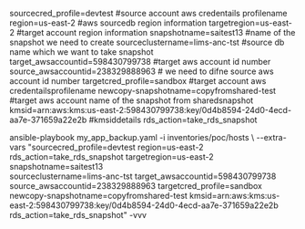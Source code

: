 sourcecred_profile=devtest    #source account aws credentails profilename
 region=us-east-2              #aws sourcedb region information
 targetregion=us-east-2        #target account region information
 snapshotname=saitest13        #name of the snapshot we need to create
 sourceclustername=lims-anc-tst  #source db name which we want to take snapshot
 target_awsaccountid=598430799738    #target aws account id number
 source_awsaccountid=238329888963                # we need to difne source aws account id number
 targetcred_profile=sandbox          #target account aws credentailsprofilename
 newcopy-snapshotname=copyfromshared-test   #target aws account name of the snapshot from sharedsnapshot
 kmsid=arn:aws:kms:us-east-2:598430799738:key/0d4b8594-24d0-4ecd-aa7e-371659a22e2b     #kmsiddetails
 rds_action=take_rds_snapshot 
 


ansible-playbook my_app_backup.yaml -i inventories/poc/hosts \ 
--extra-vars "sourcecred_profile=devtest region=us-east-2 rds_action=take_rds_snapshot targetregion=us-east-2 snapshotname=saitest13 \
 sourceclustername=lims-anc-tst  target_awsaccountid=598430799738 source_awsaccountid=238329888963  targetcred_profile=sandbox \
 newcopy-snapshotname=copyfromshared-test kmsid=arn:aws:kms:us-east-2:598430799738:key/0d4b8594-24d0-4ecd-aa7e-371659a22e2b rds_action=take_rds_snapshot" -vvv

